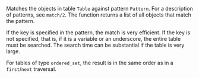 Matches the objects in table `Table` against pattern `Pattern`. For a
description of patterns, see `match/2`. The function returns a list of all
objects that match the pattern.

If the key is specified in the pattern, the match is very efficient. If the key
is not specified, that is, if it is a variable or an underscore, the entire
table must be searched. The search time can be substantial if the table is very
large.

For tables of type `ordered_set`, the result is in the same order as in a
`first`/`next` traversal.
